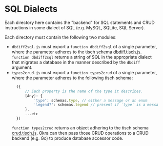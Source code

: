 SQL Dialects
=======
Each directory here contains the "backend" for SQL statements and CRUD
instructions in some dialect of SQL (e.g. MySQL, SQLite, SQL Server).

Each directory must contain the following two modules:
- `dbdiff2sql.js` must export a `function dbdiff2sql` of a single parameter,
  where the parameter adheres to the tisch schema
  [dbdiff.tisch.js](../schemas/dbdiff.tisch.js). `function dbdiff2sql` returns
  a string of SQL in the appropriate dialect that migrates a database in the
  manner described by the `dbdiff` argument.
- `types2crud.js` must export a `function types2crud` of a single parameter,
  where the parameter adheres to the following tisch schema:
  ```javascript
    ({
        // Each property is the name of the type it describes.
        [Any]: {
            'type': schemas.type, // either a message or an enum
            'legend?': schemas.legend // present if `type` is a message
        },
        ...etc
    })
  ```
  `function types2crud` returns an object adhering to the tisch schema
  [crud.tisch.js](../schemas/crud.tisch.js). Okra can then pass those CRUD
  operations to a CRUD backend (e.g. Go) to produce database accessor code.
